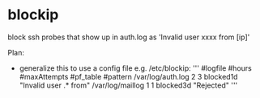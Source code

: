 # blockip
block ssh probes that show up in auth.log as 'Invalid user xxxx from [ip]'

Plan:
- generalize this to use a config file e.g. /etc/blockip:
'''
#logfile          #hours  #maxAttempts  #pf_table #pattern
/var/log/auth.log 2       3             blocked1d "Invalid user .* from"
/var/log/maillog  1       1             blocked3d "Rejected"
'''


